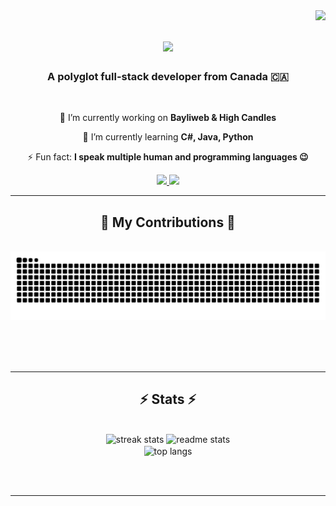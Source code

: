 <img align="right" src="https://visitor-badge.laobi.icu/badge?page_id=rasuldadashbayli.rasuldadashbayli" />

<h1 align="center">
    <img src="https://readme-typing-svg.herokuapp.com/?font=Righteous&size=35&center=true&vCenter=true&width=500&height=70&duration=4000&lines=Hi+There!+👋;+I'm+Rasul+Dadashbayli!;" />
</h1>

<h3 align="center">A polyglot full-stack developer from Canada 🇨🇦</h3>

<br/>

<div align="center">
 
 🔭 I’m currently working on **Bayliweb & High Candles**
 
 🌱 I’m currently learning **C#, Java, Python**

⚡ Fun fact: **I speak multiple human and programming languages 😉**

 </div>
 
<div align="center"> 
  <a href="[https://linkedin.com/in/rasuldadashbayli](https://www.linkedin.com/in/rasul-dadashbayli-a860601bb/)" target="_blank">
    <img src="https://img.shields.io/badge/LinkedIn-0077B5?style=for-the-badge&logo=linkedin&logoColor=white" target="_blank" />
  </a>
  <a href="https://rasulbayli.com" target="_blank">
     <img src="https://img.shields.io/badge/Portfolio-FF5722?style=for-the-badge&logo=todoist&logoColor=white" target="_blank" />
  </a>
</div>

<hr/>

<div align="center">
  <h2>🐍 My Contributions 🐍</h2>
  <br>
  <img alt="snake eating my contributions" src="https://raw.githubusercontent.com/rasulbayli/rasulbayli/refs/heads/output/github-contribution-grid-snake.svg" />
  
  <br/><br/><br/>
</div>

<hr/>

<h2 align="center">⚡ Stats ⚡</h2>
<br>
<div align=center>
  <img width=390 src="https://github-readme-streak-stats-salesp07.vercel.app/?user=rasuldadashbayli&count_private=true&theme=react&border_radius=10" alt="streak stats"/>
  <img width=390 src="https://github-readme-stats-salesp07.vercel.app/api?username=rasuldadashbayli&count_private=true&show_icons=true&theme=react&rank_icon=github&border_radius=10" alt="readme stats" />
  <br/>
  <img width=325 align="center" src="https://github-readme-stats-salesp07.vercel.app/api/top-langs/?username=rasuldadashbayli&hide=HTML&langs_count=8&layout=compact&theme=react&border_radius=10&size_weight=0.5&count_weight=0.5&exclude_repo=github-readme-stats" alt="top langs" />
</div>

<br/><br/>

<hr/>

<br/>

<div align="center">
</div>
